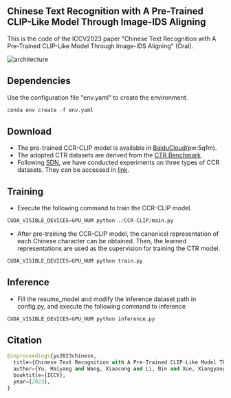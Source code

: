 ## Chinese Text Recognition with A Pre-Trained CLIP-Like Model Through Image-IDS Aligning

This is the code of the ICCV2023 paper "Chinese Text Recognition with A Pre-Trained CLIP-Like Model Through Image-IDS Aligning" (Oral).

![architecture](./architecture.png)

## Dependencies
Use the configuration file "env.yaml" to create the environment.
```python
conda env create -f env.yaml
```

## Download
* The pre-trained CCR-CLIP model is available in  [BaiduCloud](https://pan.baidu.com/s/1SOkVASfDDh_oagvP2Jy2IQ)(pw:5qfm).
* The adopted CTR datasets are derived from the [CTR Benchmark](https://arxiv.org/abs/2112.15093).
* Following [SDN](https://arxiv.org/abs/2106.11613), we have conducted experiments on three types of CCR datasets. They can be accessed in [link](https://github.com/FudanVI/FudanOCR/tree/main/stroke-level-decomposition).

## Training
* Execute the following command to train the CCR-CLIP model.
```python
CUDA_VISIBLE_DEVICES=GPU_NUM python ./CCR-CLIP/main.py
```
* After pre-training the CCR-CLIP model, the canonical representation of each Chinese character can be obtained. Then, the learned representations are used as the supervision for training the CTR model.
```python
CUDA_VISIBLE_DEVICES=GPU_NUM python train.py
```

## Inference 
* Fill the resume_model and modify the inference dataset path in config.py, and execute the following command to inference
```python
CUDA_VISIBLE_DEVICES=GPU_NUM python inference.py
```

## Citation
```python
@inproceedings{yu2023chinese,
  title={Chinese Text Recognition with A Pre-Trained CLIP-Like Model Through Image-IDS Aligning},
  author={Yu, Haiyang and Wang, Xiaocong and Li, Bin and Xue, Xiangyang},
  booktitle={ICCV},
  year={2023},
}
```